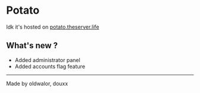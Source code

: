 # Potato

Idk it's hosted on [potato.theserver.life](https://potato.theserver.life)



## What's new ?

- Added administrator panel
- Added accounts flag feature

---
Made by oldwalor, douxx
